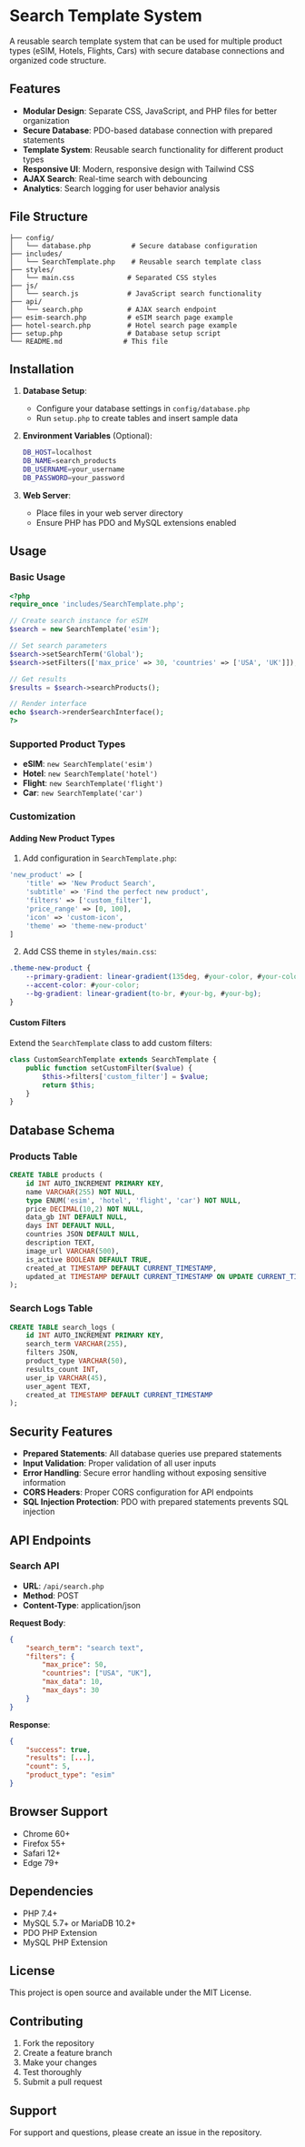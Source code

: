 # Search Template System

A reusable search template system that can be used for multiple product types (eSIM, Hotels, Flights, Cars) with secure database connections and organized code structure.

## Features

- **Modular Design**: Separate CSS, JavaScript, and PHP files for better organization
- **Secure Database**: PDO-based database connection with prepared statements
- **Template System**: Reusable search functionality for different product types
- **Responsive UI**: Modern, responsive design with Tailwind CSS
- **AJAX Search**: Real-time search with debouncing
- **Analytics**: Search logging for user behavior analysis

## File Structure

```
├── config/
│   └── database.php          # Secure database configuration
├── includes/
│   └── SearchTemplate.php    # Reusable search template class
├── styles/
│   └── main.css             # Separated CSS styles
├── js/
│   └── search.js            # JavaScript search functionality
├── api/
│   └── search.php           # AJAX search endpoint
├── esim-search.php          # eSIM search page example
├── hotel-search.php         # Hotel search page example
├── setup.php                # Database setup script
└── README.md               # This file
```

## Installation

1. **Database Setup**:
   - Configure your database settings in `config/database.php`
   - Run `setup.php` to create tables and insert sample data

2. **Environment Variables** (Optional):
   ```bash
   DB_HOST=localhost
   DB_NAME=search_products
   DB_USERNAME=your_username
   DB_PASSWORD=your_password
   ```

3. **Web Server**:
   - Place files in your web server directory
   - Ensure PHP has PDO and MySQL extensions enabled

## Usage

### Basic Usage

```php
<?php
require_once 'includes/SearchTemplate.php';

// Create search instance for eSIM
$search = new SearchTemplate('esim');

// Set search parameters
$search->setSearchTerm('Global');
$search->setFilters(['max_price' => 30, 'countries' => ['USA', 'UK']]);

// Get results
$results = $search->searchProducts();

// Render interface
echo $search->renderSearchInterface();
?>
```

### Supported Product Types

- **eSIM**: `new SearchTemplate('esim')`
- **Hotel**: `new SearchTemplate('hotel')`
- **Flight**: `new SearchTemplate('flight')`
- **Car**: `new SearchTemplate('car')`

### Customization

#### Adding New Product Types

1. Add configuration in `SearchTemplate.php`:
```php
'new_product' => [
    'title' => 'New Product Search',
    'subtitle' => 'Find the perfect new product',
    'filters' => ['custom_filter'],
    'price_range' => [0, 100],
    'icon' => 'custom-icon',
    'theme' => 'theme-new-product'
]
```

2. Add CSS theme in `styles/main.css`:
```css
.theme-new-product {
    --primary-gradient: linear-gradient(135deg, #your-color, #your-color);
    --accent-color: #your-color;
    --bg-gradient: linear-gradient(to-br, #your-bg, #your-bg);
}
```

#### Custom Filters

Extend the `SearchTemplate` class to add custom filters:

```php
class CustomSearchTemplate extends SearchTemplate {
    public function setCustomFilter($value) {
        $this->filters['custom_filter'] = $value;
        return $this;
    }
}
```

## Database Schema

### Products Table
```sql
CREATE TABLE products (
    id INT AUTO_INCREMENT PRIMARY KEY,
    name VARCHAR(255) NOT NULL,
    type ENUM('esim', 'hotel', 'flight', 'car') NOT NULL,
    price DECIMAL(10,2) NOT NULL,
    data_gb INT DEFAULT NULL,
    days INT DEFAULT NULL,
    countries JSON DEFAULT NULL,
    description TEXT,
    image_url VARCHAR(500),
    is_active BOOLEAN DEFAULT TRUE,
    created_at TIMESTAMP DEFAULT CURRENT_TIMESTAMP,
    updated_at TIMESTAMP DEFAULT CURRENT_TIMESTAMP ON UPDATE CURRENT_TIMESTAMP
);
```

### Search Logs Table
```sql
CREATE TABLE search_logs (
    id INT AUTO_INCREMENT PRIMARY KEY,
    search_term VARCHAR(255),
    filters JSON,
    product_type VARCHAR(50),
    results_count INT,
    user_ip VARCHAR(45),
    user_agent TEXT,
    created_at TIMESTAMP DEFAULT CURRENT_TIMESTAMP
);
```

## Security Features

- **Prepared Statements**: All database queries use prepared statements
- **Input Validation**: Proper validation of all user inputs
- **Error Handling**: Secure error handling without exposing sensitive information
- **CORS Headers**: Proper CORS configuration for API endpoints
- **SQL Injection Protection**: PDO with prepared statements prevents SQL injection

## API Endpoints

### Search API
- **URL**: `/api/search.php`
- **Method**: POST
- **Content-Type**: application/json

**Request Body**:
```json
{
    "search_term": "search text",
    "filters": {
        "max_price": 50,
        "countries": ["USA", "UK"],
        "max_data": 10,
        "max_days": 30
    }
}
```

**Response**:
```json
{
    "success": true,
    "results": [...],
    "count": 5,
    "product_type": "esim"
}
```

## Browser Support

- Chrome 60+
- Firefox 55+
- Safari 12+
- Edge 79+

## Dependencies

- PHP 7.4+
- MySQL 5.7+ or MariaDB 10.2+
- PDO PHP Extension
- MySQL PHP Extension

## License

This project is open source and available under the MIT License.

## Contributing

1. Fork the repository
2. Create a feature branch
3. Make your changes
4. Test thoroughly
5. Submit a pull request

## Support

For support and questions, please create an issue in the repository. 